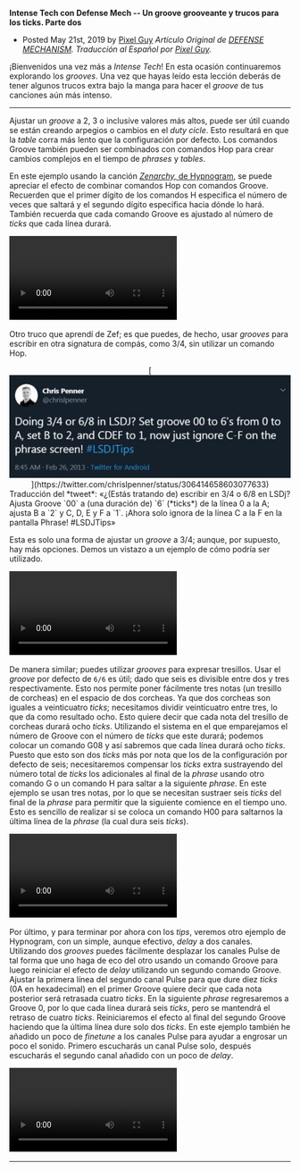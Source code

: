 **Intense Tech con Defense Mech -- Un groove grooveante y trucos para los ticks. Parte dos**
- Posted May 21st, 2019 by [Pixel
Guy](https://apixelguy.com)
*Artículo Original de [DEFENSE
MECHANISM](../en/07-groovy-groove-and-tick-tricks-part-2.md.html). Traducción al
Español por [Pixel Guy](https://apixelguy.com).*

¡Bienvenidos una vez más a *Intense Tech*! En esta
ocasión continuaremos explorando los *grooves*. Una vez que hayas leído
esta lección deberás de tener algunos trucos extra bajo la manga para
hacer el *groove* de tus canciones aún más intenso.

------------------------------------------------------------------------

Ajustar un *groove* a 2, 3 o inclusive valores más altos, puede ser útil
cuando se están creando arpegios o cambios en el *duty cicle*. Esto
resultará en que la *table* corra más lento que la configuración por
defecto. Los comandos Groove también pueden ser combinados con comandos
Hop para crear cambios complejos en el tiempo de *phrases* y *tables*.

En este ejemplo usando la canción [*Zenarchy,* de
Hypnogram](https://smokingmirrors.bandcamp.com/album/eye), se puede
apreciar el efecto de combinar comandos Hop con comandos Groove.
Recuerden que el primer dígito de los comandos H especifica el número de
veces que saltará y el segundo dígito especifica hacia dónde lo hará.
También recuerda que cada comando Groove es ajustado al número de
*ticks* que cada línea durará.

![Combinar comandos Hop y Groove puede llevarnos a obtener sonidos bastante dramáticos.](../media/zenarchytable.mp4)

Otro truco que aprendí de Zef; es que puedes, de hecho, usar *grooves*
para escribir en otra signatura de compás, como 3/4, sin utilizar un
comando Hop.

<center>
[<img src="../media/zef.jpg" />](https://twitter.com/chrislpenner/status/306414658603077633)
</center>

<div class="fig">Traducción del *tweet*: «¿(Estás tratando de) escribir en 3/4 o 6/8 en
LSDj? Ajusta Groove `00` a (una duración de) `6` (*ticks*) de la línea 0
a la A; ajusta B a `2` y C, D, E y F a `1`. ¡Ahora solo ignora de la línea C
a la F en la pantalla Phrase! #LSDJTips»</div>

Esta es solo una forma de ajustar un *groove* a 3/4; aunque, por
supuesto, hay más opciones. Demos un vistazo a un ejemplo de cómo podría
ser utilizado.

![ ](../media/furelise.mp4)

De manera similar; puedes utilizar *grooves* para expresar tresillos.
Usar el *groove* por defecto de `6/6` es útil; dado que seis es divisible
entre dos y tres respectivamente. Esto nos permite poner fácilmente tres
notas (un tresillo de corcheas) en el espacio de dos corcheas. Ya que
dos corcheas son iguales a veinticuatro *ticks*; necesitamos dividir
veinticuatro entre tres, lo que da como resultado ocho. Esto quiere
decir que cada nota del tresillo de corcheas durará ocho *ticks*.
Utilizando el sistema en el que emparejamos el número de Groove con el
número de *ticks* que este durará; podemos colocar un comando G08 y así
sabremos que cada línea durará ocho *ticks*. Puesto que esto son dos
*ticks* más por nota que los de la configuración por defecto de seis;
necesitaremos compensar los *ticks* extra sustrayendo del número total
de *ticks* los adicionales al final de la *phrase* usando otro comando G
o un comando H para saltar a la siguiente *phrase*. En este ejemplo se
usan tres notas, por lo que se necesitan sustraer seis *ticks* del final
de la *phrase* para permitir que la siguiente comience en el tiempo uno.
Esto es sencillo de realizar si se coloca un comando H00 para saltarnos
la última línea de la *phrase* (la cual dura seis *ticks*).

![ ](../media/triplet.mp4)

Por último, y para terminar por ahora con los *tips*, veremos otro
ejemplo de Hypnogram, con un simple, aunque efectivo, *delay* a dos
canales. Utilizando dos *grooves* puedes fácilmente desplazar los
canales Pulse de tal forma que uno haga de eco del otro usando un
comando Groove para luego reiniciar el efecto de *delay* utilizando un
segundo comando Groove. Ajustar la primera línea del segundo canal Pulse
para que dure diez *ticks* (0A en hexadecimal) en el primer Groove
quiere decir que cada nota posterior será retrasada cuatro *ticks*. En
la siguiente *phrase* regresaremos a Groove 0, por lo que cada línea
durará seis *ticks*, pero se mantendrá el retraso de cuatro *ticks*.
Reiniciaremos el efecto al final del segundo Groove haciendo que la
última línea dure solo dos *ticks*. En este ejemplo también he añadido
un poco de *finetune* a los canales Pulse para ayudar a engrosar un poco
el sonido. Primero escucharás un canal Pulse solo, después escucharás el
segundo canal añadido con un poco de *delay*.

![ ](../media/delay.mp4)

------------------------------------------
